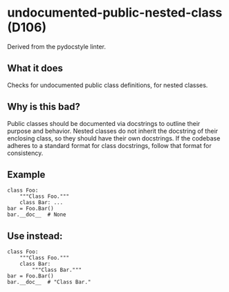 # undocumented-public-nested-class (D106)
Derived from the pydocstyle linter.
## What it does
Checks for undocumented public class definitions, for nested classes.
## Why is this bad?
Public classes should be documented via docstrings to outline their
purpose and behavior.
Nested classes do not inherit the docstring of their enclosing class, so
they should have their own docstrings.
If the codebase adheres to a standard format for class docstrings, follow
that format for consistency.
## Example
```
class Foo:
    """Class Foo."""
    class Bar: ...
bar = Foo.Bar()
bar.__doc__  # None
```
## Use instead:
```
class Foo:
    """Class Foo."""
    class Bar:
        """Class Bar."""
bar = Foo.Bar()
bar.__doc__  # "Class Bar."
```